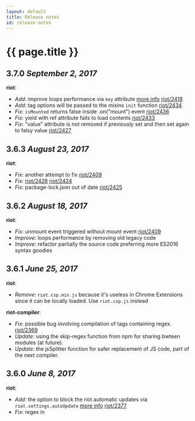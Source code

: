 ```yaml
---
layout: default
title: Release notes
id: release-notes
---
```


# {{ page.title }}

## 3.7.0 *September 2, 2017*

__riot__:

  - _Add_: improve loops performance via `key` attribute [more info](/api/#key) [riot/2418](https://github.com/riot/riot/issues/2418)
  - _Add_: tag options will be passed to the mixins `init` function [riot/2434](https://github.com/riot/riot/issues/2434)
  - _Fix_: `isMounted` returns false inside .on("mount") event [riot/2436](https://github.com/riot/riot/issues/2436)
  - _Fix_: yield with ref attribute fails to load contents [riot/2433](https://github.com/riot/riot/issues/2433)
  - _Fix_: "value" attribute is not removed if previously set and then set again to falsy value [riot/2427](https://github.com/riot/riot/issues/2427)

## 3.6.3 *August 23, 2017*

__riot__:

  - _Fix_: another attempt to fix [riot/2409](https://github.com/riot/riot/issues/2409)
  - _Fix_: [riot/2428](https://github.com/riot/riot/issues/2428) [riot/2424](https://github.com/riot/riot/issues/2424)
  - _Fix_: package-lock.json out of date [riot/2425](https://github.com/riot/riot/issues/2425)

## 3.6.2 *August 18, 2017*

__riot__:

  - _Fix_: unmount event triggered without mount event [riot/2409](https://github.com/riot/riot/issues/2409)
  - _Improve_: loops performance by removing old legacy code
  - _Improve_: refactor partially the source code preferring more ES2016 syntax goodies

## 3.6.1 *June 25, 2017*

__riot__:

  - _Remove_: `riot.csp.min.js` because it's useless in Chrome Extensions since it can be locally loaded. Use `riot.csp.js` instead

__riot-compiler__:
  - _Fix_: possible bug involving compilation of tags containing regex. [riot/2369](https://github.com/riot/riot/issues/2369)
  - _Update_: using the skip-regex function from npm for sharing bwteen modules (at future).
  - _Update_: the jsSplitter function for safer replacement of JS code, part of the next compiler.


## 3.6.0 *June 8, 2017*

__riot__:

  - _Add_: the option to block the riot automatic updates via `riot.settings.autoUpdate` [more info](/api/misc/#autoupdate) [riot/2377](https://github.com/riot/riot/issues/2377)
  - _Fix_: regex in <script> function breaks compiler [riot/2369](https://github.com/riot/riot/issues/2369)

__riot-tmpl__:

  - _Fix_: incorrect regex that matches literal regexes
  - _Fix_: use shared regex parser for browser and server versions

__riot-compiler__:

  - _Fix_: various issues with literal regexes

## 3.5.1 *May 21, 2017*

__riot-tmpl__:

  - _Fix_: `}` in output when expression contains `)/` [riot/2361](https://github.com/riot/riot/issues/2361)

__riot__:

  - _Fix_: inline DOM templates only work on top level tags [riot/2359](https://github.com/riot/riot/issues/2359)
  - _Fix_: the result of `riot.version` is displayed as WIP [riot/2352](https://github.com/riot/riot/issues/2352)


## 3.5.0 *May 13, 2017*

__riot__:

  - _Add_: enable the use of DOM inline templates [more info](/api/#tags-without-template) [riot/2296](https://github.com/riot/riot/issues/2296)
  - _Add_: easier svg sub tags support [riot/2290](https://github.com/riot/riot/issues/2290)
  - _Fix_: better error message [riot/2335](https://github.com/riot/riot/issues/2335)
  - _Fix_: show on nested tags prefers parent's context [riot/2333](https://github.com/riot/riot/issues/2333)
  - _Fix_: attributes not updating in v.3.4.4 [riot/2343](https://github.com/riot/riot/issues/2343)
  - _Fix_: bring back data-ref and ref [riot/2348](https://github.com/riot/riot/issues/2348)


__riot-cli__:
  - _Fix_: fix rollup false positive warnings [rollup-plugin-riot/89](https://github.com/riot/rollup-plugin-riot/issues/89)


## 3.4.4 *April 30, 2017*

__riot__:

  - _Fix_: remove `ref` attributes avoiding to parse them twice [riot/2329](https://github.com/riot/riot/issues/2329)
  - _Fix_: avoid to remove attributes for truthy properties [riot/2331](https://github.com/riot/riot/issues/2331)
  - _Fix_: support for IE11 events handling [riot/2332](https://github.com/riot/riot/issues/2332)


## 3.4.3 *April 24, 2017*

__riot__:

  - _Fix_: fair angular library size comparison [riot/2325](https://github.com/riot/riot/issues/2325)
  - _Fix_: data-is works differently as expression to hard-coded attribute [riot/2321](https://github.com/riot/riot/issues/2321)
  - _Fix_: scope differs between `if` and `show` [riot/2125](https://github.com/riot/riot/issues/2125)

__riot-cli__:

  - _Fix_: error exception reporting [cli/26](https://github.com/riot/cli/issues/26)

## 3.4.2 *April 14, 2017*

__riot__:

  - _Fix_: "data-is" attribute is being removed if you mount on the same element [riot/2317](https://github.com/riot/riot/issues/2317)
  - _Fix_: riot attributes remain in output [riot/2316](https://github.com/riot/riot/issues/2316)

## 3.4.1 *April 9, 2017*

__riot__:

  - _Fix_: parent tag data-is is reset when disabling a nested tag with `if="...` [riot/2311](https://github.com/riot/riot/issues/2311)
  - _Fix_: object is not valid in "show" anymore [riot/2300](https://github.com/riot/riot/issues/2300)
  - _Fix_: undefined not handled as empty string (in tags)  [riot/2297](https://github.com/riot/riot/issues/2297)
  - _Fix_: `<div if="...">` containing `<div data-is="...">` does not unmount tag properly [riot/2307](https://github.com/riot/riot/issues/2307)

## 3.4.0 *March 26, 2017*

__riot__:

  - _Fix_: `riot-` prefixed attributes will be no longer prefixed in the `opts` object [riot/2103](https://github.com/riot/riot/issues/2103)
  - _Fix_: `Null` and `undefined` expressions will be no longer converted into empty strings for the tag attributes [riot/2080](https://github.com/riot/riot/issues/2080)
  - _Fix_: style attribute with expressions makes show directive invalid at the beginning [riot/2178](https://github.com/riot/riot/issues/2178)
  - _Fix_: riot will not force all the expressions evaluating them as strings [riot/2310](https://github.com/riot/riot/issues/2310)
  - _Add_: add support for `style` and `class` object expressions more info [here](/guide/#class-object-expressions) and [here](/guide/#style-object-expressions)

## 3.3.2 *March 5, 2017*

__riot__:

  - _Fix:_ tag root attributes out of sync [riot/2280](https://github.com/riot/riot/issues/2280)
  - _Fix:_ virtual tag doesn't work with each in server side rendering [riot/2220](https://github.com/riot/riot/issues/2220)
  - _Fix:_ using es6 classes mixins, some functions are lost [riot/2219](https://github.com/riot/riot/issues/2219)
  - _Fix:_ rendering issue with tag iteration/re-ordering [riot/2271](https://github.com/riot/riot/issues/2271)
  - _Fix:_ ES6 template literals forward slashes issue [riot/2167](https://github.com/riot/riot/issues/2167)
  - _Fix:_ re add the `riot.version` attribute
  - _Improve:_ remove dead code
  - _Improve:_ increase code coverage to 100% :tada:

## 3.3.1 *February 19, 2017*

__riot__:

  - _Fix:_ shouldUpdate prevents every update  [riot/2118](https://github.com/riot/riot/issues/2118)

__riot-compiler__:

  - _Fix:_ es6 template strings issue  [riot/2167](https://github.com/riot/riot/issues/2167)
  - _Add:_ support for shortcut generator functions `* foo()`

## 3.3.0 *February 18, 2017*

__riot__:

  - _Add:_ fine grain control over tag updates by passing nextOpts to `shouldUpdate` [riot/2238](https://github.com/riot/riot/issues/2238)

__riot-compiler__:

  - _Fix:_ es6 `import` regex compatibility issues [riot/2263](https://github.com/riot/riot/issues/2263)
  - _Add:_ support for `async` shortcut methods [riot/2195](https://github.com/riot/riot/issues/2195)

## 3.2.1 *February 10, 2017*

__riot__:

  - _Fix:_ error when using virtual and update handler [riot/2251](https://github.com/riot/riot/issues/2251)
  - _Change:_ switch from plegie to opencollective as donation platform [riot/2239](https://github.com/riot/riot/pull/2239)

## 3.2.0 *February 6, 2017*

__riot__:

  - _Fix:_ disable the global mixins for the anonymous tags [riot/2056](https://github.com/riot/riot/issues/2056)
  - _Fix:_ setting selected attribute of multiple `<option>` tags in a multi select does not work properly [riot/2247](https://github.com/riot/riot/issues/2247)
  - _Fix:_ mount event not fired due to listener for wrong event [riot/2249](https://github.com/riot/riot/issues/2249)
  - _Add:_ the `riot.settings.skipAnonymousTags` flag [more info](/api/misc/#skipanonymoustags)
  - _Improve:_ the looped tags rendering is ~30% faster than before mainly for the `anonymous` tags

## 3.1.1 *February 4, 2017*

__riot__:

  - _Fix:_ issue removing tags in a loop [riot/2240](https://github.com/riot/riot/issues/2240)
  - _Fix:_ tag root is not always in body when its mount event fires [riot/1938](https://github.com/riot/riot/issues/1938)
  - _Change:_ improve the rendering performance of the anonymous looped tags

__riot-compiler__:

  - _Fix:_ restore the support for the es6 in browser compilation using babel [examples/51](https://github.com/riot/examples/issues/51)


## 3.1.0 *January 29, 2017*

__riot__:

  - _Fix:_ virtual tag is rendered when use a dynamic data-is [riot/2208](https://github.com/riot/riot/issues/2208)
  - _Fix:_ data-is attribute get removed from parent dynamic tag if child tag has yield [riot/2211](https://github.com/riot/riot/issues/2211)
  - _Fix:_ rollup server side (cjs) transpilation [riot/2216](https://github.com/riot/riot/issues/2216) [riot/2225](https://github.com/riot/riot/issues/2225) and [riot/2224](https://github.com/riot/riot/issues/2224)
  - _Fix:_ sorted list not displayed correctly [riot/2228](https://github.com/riot/riot/issues/2228) [riot/2205](https://github.com/riot/riot/issues/2205)
  - _Fix:_ conditional `if` does not work as expected with select tag and dynamic options [riot/2229](https://github.com/riot/riot/issues/2229)
  - _Change:_ renamed the `_internal` tag property to `__`, you shouldn't use them anyway
  - _Change:_ avoid to expose the `_parent` property, it's now included in the `__` key
  - _Change:_ make the `isMounted` property not iterable and writable
  - _Add:_ the experimental `riot.reload` API to handle hot module reload via webpack [more info](https://github.com/riot/tag-loader)

__riot-compiler__:

  - _Fix:_  style tag get stripped from riot tag even if it's in a javascript string. [riot/2210](https://github.com/riot/riot/issues/2210)

__riot-route__:

  - _Add:_ tag based router [riot-route/80](https://github.com/riot/route/pull/80) [more-info](/api/route#tag-based-routing)

## 3.0.7 *January 10, 2017*

__riot__:

  - _Fix:_ hot fix Broke if/each combination [riot/2207](https://github.com/riot/riot/issues/2207)

## 3.0.6 *January 10, 2017*

__riot__:

  - _Fix:_ inconsistencies between the `show`, `hide` and `if` directives [riot/2158](https://github.com/riot/riot/issues/2158)
  - _Fix:_ `import riot from 'riot'` using webpack and babel [riot/2091](https://github.com/riot/riot/pull/2091)
  - _Fix:_ loop sorting issue [riot/2205](https://github.com/riot/riot/issues/2205)
  - _Fix:_ issue using dynamic `data-is` attributes [riot/2175](https://github.com/riot/riot/issues/2175)
  - _Fix:_ `if` directive in object loops [riot/2133](https://github.com/riot/riot/issues/2133)
  - _Fix:_ serverside rendering on Windows machines [riot/2131](https://github.com/riot/riot/pull/2131)


## 3.0.5 *December 18, 2016*

__riot__:

  - _Fix:_ internal `parent` attribute should be protected from external override [riot/2154](https://github.com/riot/riot/issues/2154)
  - _Fix:_ selected on `<select><option>` doesn't seem to work right on riot 3 [riot/2164](https://github.com/riot/riot/issues/2164)

## 3.0.4 *December 14, 2016*

__riot__:

  - _Fix:_ restore the `show/hide` behavior [riot/2156](https://github.com/riot/riot/issues/2156)

## 3.0.3 *December 13, 2016*

__riot__:

  - _Fix:_ mount and unmount css injection performances [riot/2152](https://github.com/riot/riot/issues/2152)
  - _Fix:_ different scope between `show`, `hide` and `if` [riot/2125](https://github.com/riot/riot/issues/2125)
  - _Add:_ `data-src` to fetch riot tags avoiding browsers prefetching [riot/2132](https://github.com/riot/riot/issues/2132)
  - _Remove:_ support for SPM [riot/2124](https://github.com/riot/riot/pull/2124)

## 3.0.2 *December 4, 2016*

__riot__:

  - _Fix:_ when using riot-viewBox inside an svg tag it is replaced by viewbox.  [riot/2086](https://github.com/riot/riot/issues/2086)
  - _Fix:_ tag mounted with data-is="{some expression}" is not updating [riot/2102](https://github.com/riot/riot/issues/2102)
  - _Fix:_ attributes are not removed when other tag without attributes is mounted on an element [riot/2098](https://github.com/riot/riot/issues/2098)
  - _Remove:_ removes SPM support [riot/2124](https://github.com/riot/riot/pull/2124)

__riot-tmpl__:

  - _Change:_ avoid to use `console.error` if a user has defined already a custom error function [riot/2108](https://github.com/riot/riot/issues/2108)
  - _Change:_  prefer lowercase to debug tags names

__riot-compiler__:

  - _Change:_ internal regex to support the `@apply rule` provided by css preprocessors

__riot-route__:

  - _Fix:_ router with query param not working [riot-route/74](https://github.com/riot/route/issues/74)
  - _Fix:_ remplate literals break IE [riot-route/77](https://github.com/riot/route/issues/77)


## 3.0.1 *November 26, 2016*

__riot__:

  - _Fix:_ riot@3.0.0 should export default [riot/2084](https://github.com/riot/riot/issues/2084)
  - _Fix:_ class does not remove when value becomes false [riot/2082](https://github.com/riot/riot/issues/2082)
  - _Fix:_ auto update input values after edited it with User [riot/2096](https://github.com/riot/riot/issues/2096)
  - _Fix:_ error when unmount tag that contains ref element [riot/2083](https://github.com/riot/riot/issues/2083)
  - _Fix:_ error toggling child with multiple mixins [riot/2100](https://github.com/riot/riot/issues/2100)
  - _Fix:_ toggling 'if' of 'data-is' tag creates new reference in parents 'tags' object [riot/2089](https://github.com/riot/riot/issues/2089)


## 3.0.0 *November 22, 2016*

It has been a long journey but in the end we made it and riot@3.0.0 is finally out and it represents a
step forward compared to riot 2 for stability, performances and flexibility.

List of improvements and breaking changes

__riot__:

  - _Change:_ build riot using rollup+babel instead of smash using only es6 modules syntax
  - _Change:_ clean up the tests (we use 371 tests!) splitting them into several files written in es6 and we switched to chai.js replacing expect.js
  - _Change:_ improve the loop performances, now the update method is much faster than before.
  - _Change:_ deprecate `riot-tag` in favor of `data-is`
  - _Change:_ use the `ref` attribute instead of `name` and `id` [riot/1185](https://github.com/riot/riot/issues/1185) (__breaking change__)
  - _Change:_ remove riot-route from the core making it optional [riot/1485](https://github.com/riot/riot/issues/1485) (__breaking change__)
  - _Change:_ avoid that the update and the updated events get triggered before any tag has been mounted [riot/1661](https://github.com/riot/riot/issues/1661) (__breaking change__)
  - _Change:_ different approaches in iterable objects in different contexts of "each - in" [riot/1420](https://github.com/riot/riot/issues/1420) (__breaking change__)
  - _Add:_ support for es6 classes to create tags [more info](/api/#riottagel-opts)
  - _Add:_ the `shouldUpdate` method to the tags to emulate componentShouldUpdate in react
  - _Remove:_ the __ prefix for the "boolean" html attributes [riot/276](https://github.com/riot/riot/issues/276)
  - _Remove:_ the automatic preventDefault from the riot DOM events [riot/1770](https://github.com/riot/riot/issues/1770) [riot/1718](https://github.com/riot/riot/issues/1718) [riot/526](https://github.com/riot/riot/issues/526) (__breaking change__)
  - _Fix:_ all the issues related to the if conditions [riot/1477](https://github.com/riot/riot/issues/1477) [riot/1658](https://github.com/riot/riot/issues/1658)
  - _Fix:_ avoid to inherit properties from the parent in loops of custom children tags [riot/1697](https://github.com/riot/riot/issues/1697)
  - _Fix:_ avoid to update the parent tag on the events generated from a child tags [riot/1319](https://github.com/riot/riot/issues/1319) (__breaking change__)
  - _Fix:_ arrays with multiple tags of the same name don’t contain actual tag elements [riot/2061](https://github.com/riot/riot/issues/2061)
  - _Fix:_ the data-is attribute is not updated for dynamic tags  [riot/2037](https://github.com/riot/riot/issues/2037)
  - _Fix:_ virtual with each doesn't remove tag references from parent tag  [riot/2029](https://github.com/riot/riot/issues/2029)
  - _Fix:_ each and switching between object and array [riot/2027](https://github.com/riot/riot/issues/2027)
  - _Fix:_ properties set in looped custom tag element event seem to be cleared by parent update [riot/2019](https://github.com/riot/riot/issues/2019)
  - _Fix:_ riot+compiler.js:1245 Uncaught NotFoundError: Failed to execute 'insertBefore' on 'Node': The node before which the new node is to be inserted is not a child of this node - when adding to an 'each' structure from a recursively created element onlick [riot/1962](https://github.com/riot/riot/issues/1962)
  - _Fix:_ input numbers leave unprocessed expressions after upgrade to 2.6.0 [riot/1957](https://github.com/riot/riot/issues/1957)
  - _Fix:_ memory  leak [riot/1955](https://github.com/riot/riot/issues/1955)
  - _Fix:_ `require(*tag-name*)` does not allow `parserOptions` [riot/1935](https://github.com/riot/riot/issues/1935)
  - _Fix:_ clear riot tag cache to aid with testing [riot/1875](https://github.com/riot/riot/issues/1875)
  - _Fix:_ 'before-mount' won't work as expected in riot#render [riot/1851](https://github.com/riot/riot/issues/1851)
  - _Fix:_ the logic is not work with if and class together [riot/1769](https://github.com/riot/riot/issues/1769)
  - _Fix:_ should we add a updateSelf() API? [riot/1748](https://github.com/riot/riot/issues/1748)
  - _Fix:_ virtual elements disappear after tag update [riot/1659](https://github.com/riot/riot/issues/1659)
  - _Fix:_ can I use the bool attribute with the custom tag? (like "disabled") [riot/1618](https://github.com/riot/riot/issues/1618)
  - _Fix:_ extra expression evaluation when using attributes [riot/1590](https://github.com/riot/riot/issues/1590)
  - _Fix:_ eS6 class syntax with child tags [riot/1451](https://github.com/riot/riot/issues/1451)
  - _Fix:_ different approaches in iterable objects in different contexts of "each - in" [riot/1420](https://github.com/riot/riot/issues/1420)
  - _Fix:_ support conditions with virtual tag [riot/139](https://github.com/riot/riot/issues/139)
  - _Fix:_ riot-tag as expression in loop [riot/1368](https://github.com/riot/riot/issues/1368)
  - _Fix:_ all treeitem tag have children [riot/1361](https://github.com/riot/riot/issues/1361)
  - _Fix:_ method for clearing compiler state [riot/1236](https://github.com/riot/riot/issues/1236)
  - _Fix:_ dynamically loaded child tags don't get into the parents tags object [riot/1174](https://github.com/riot/riot/issues/1174)
  - _Fix:_ [Q] Child tags counts not matched? [riot/1088](https://github.com/riot/riot/issues/1088)
  - _Fix:_ inconsistent tags behaviour with 1 item vs many  [riot/936](https://github.com/riot/riot/issues/936)
  - _Fix:_ no way to override name attribute on e.g. &lt;input&gt;s to prevent overriding existing properties on `this` [riot/715](https://github.com/riot/riot/issues/715)

__riot-observable__:

  - _Remove:_ support for spaced events, `el.on('foo bar')` becomes `el.on('foo').on('bar')` (__breaking change__)
  - _Fix:_  optimize speed x6 faster than before

__riot-tmpl__:

  - _Change:_ template errors will be always output via `console.error` if the console api is available (__breaking change__)

__riot-compiler__:

  - _Fix:_ allow the es6 import also inside the tags [compiler/69](https://github.com/riot/compiler/issues/69)
  - _Fix_: all the `value` attributes using expressions will be output as `riot-value` to [riot#1957](https://github.com/riot/riot/issues/1957)
  - _Change:_ css generated via riot-compiler will be always scoped (__breaking change__)
  - _Deprecate:_ old `babel` support, now the `es6` parser will use Babel 6 by default (__breaking change__)


### Thank you all!

Many thanks to all the riot community and to all our users who have really helped us making the best decisions to improve this framework.
Special thanks go to [@rogueg](https://github.com/rogueg) for his great work on the riot source code and he is now part of the riot core team.
Thanks also to the other core contributors and collaborators for the hard work on this project you are awesome.

### What comes next?

[@tipiirai](https://github.com/tipiirai) is working on a brand new riot release experimenting new rendering strategies and big core improvements that will be part of riot@4.0.0

For the next releases we will mainly focus on improving the initial rendering performances [riot/2034](https://github.com/riot/riot/issues/2034). We will try to bring the compiler sourcemaps and a better support for hot modules replacement stay tuned!

